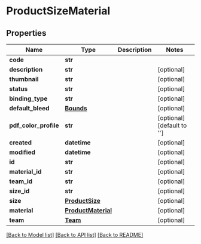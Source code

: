 # ProductSizeMaterial

## Properties
Name | Type | Description | Notes
------------ | ------------- | ------------- | -------------
**code** | **str** |  | 
**description** | **str** |  | [optional] 
**thumbnail** | **str** |  | [optional] 
**status** | **str** |  | [optional] 
**binding_type** | **str** |  | [optional] 
**default_bleed** | [**Bounds**](Bounds.md) |  | [optional] 
**pdf_color_profile** | **str** |  | [optional] [default to '']
**created** | **datetime** |  | [optional] 
**modified** | **datetime** |  | [optional] 
**id** | **str** |  | [optional] 
**material_id** | **str** |  | [optional] 
**team_id** | **str** |  | [optional] 
**size_id** | **str** |  | [optional] 
**size** | [**ProductSize**](ProductSize.md) |  | [optional] 
**material** | [**ProductMaterial**](ProductMaterial.md) |  | [optional] 
**team** | [**Team**](Team.md) |  | [optional] 

[[Back to Model list]](../README.md#documentation-for-models) [[Back to API list]](../README.md#documentation-for-api-endpoints) [[Back to README]](../README.md)


